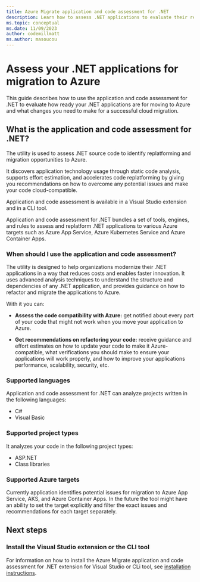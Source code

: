 ```yaml
---
title: Azure Migrate application and code assessment for .NET
description: Learn how to assess .NET applications to evaluate their readiness to migrate to Azure.
ms.topic: conceptual
ms.date: 11/09/2023
author: codemillmatt
ms.author: masoucou
---
```


# Assess your .NET applications for migration to Azure

This guide describes how to use the application and code assessment for .NET to evaluate how ready your .NET applications are for moving to Azure and what changes you need to make for a successful cloud migration.

## What is the application and code assessment for .NET?

The utility is used to assess .NET source code to identify replatforming and migration opportunities to Azure.

It discovers application technology usage through static code analysis, supports effort estimation, and accelerates code replatforming by giving you recommendations on how to overcome any potential issues and make your code cloud-compatible.

Application and code assessment is available in a Visual Studio extension and in a CLI tool.

Application and code assessment for .NET bundles a set of tools, engines, and rules to assess and replatform .NET applications to various Azure targets such as Azure App Service, Azure Kubernetes Service and Azure Container Apps.

### When should I use the application and code assessment?

The utility is designed to help organizations modernize their .NET applications in a way that reduces costs and enables faster innovation. It uses advanced analysis techniques to understand the structure and dependencies of any .NET application, and provides guidance on how to refactor and migrate the applications to Azure.

With it you can:

- **Assess the code compatibility with Azure:** get notified about every part of your code that might not work when you move your application to Azure.

- **Get recommendations on refactoring your code:** receive guidance and effort estimates on how to update your code to make it Azure-compatible, what verifications you should make to ensure your applications will work properly, and how to improve your applications performance, scalability, security, etc.

### Supported languages

Application and code assessment for .NET can analyze projects written in the following languages:

- C#
- Visual Basic

### Supported project types

It analyzes your code in the following project types:

- ASP.NET
- Class libraries

### Supported Azure targets

Currently application identifies potential issues for migration to Azure App Service, AKS, and Azure Container Apps. In the future the tool might have an ability to set the target explicitly and filter the exact issues and recommendations for each target separately.



## Next steps

### Install the Visual Studio extension or the CLI tool

For information on how to install the Azure Migrate application and code assessment for .NET extension for Visual Studio or CLi tool, see [installation instructions](./install.md).
